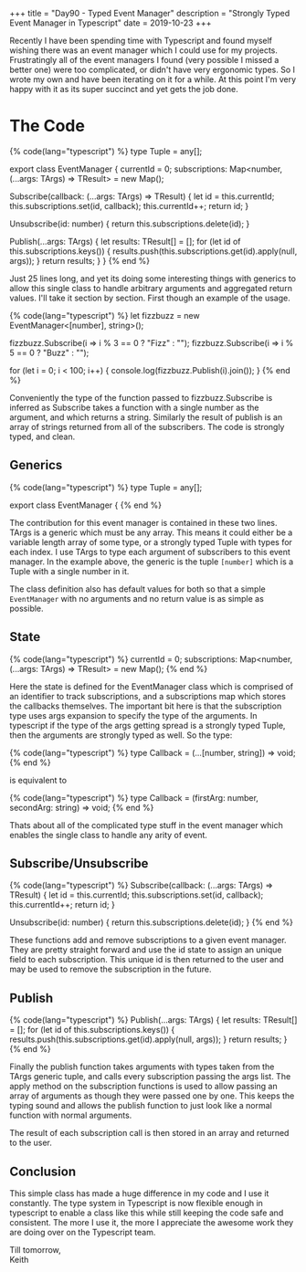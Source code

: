 +++
title = "Day90 - Typed Event Manager"
description = "Strongly Typed Event Manager in Typescript"
date = 2019-10-23
+++

Recently I have been spending time with Typescript and found myself wishing there was an event manager which I could use
for my projects. Frustratingly all of the event managers I found (very possible I missed a better one) were too
complicated, or didn't have very ergonomic types. So I wrote my own and have been iterating on it for a while. At this
point I'm very happy with it as its super succinct and yet gets the job done.

# The Code

{% code(lang="typescript") %}
type Tuple = any[];

export class EventManager<TArgs extends Tuple = [], TResult = void> {
  currentId = 0;
  subscriptions: Map<number, (...args: TArgs) => TResult> = new Map();

  Subscribe(callback: (...args: TArgs) => TResult) {
    let id = this.currentId;
    this.subscriptions.set(id, callback);
    this.currentId++;
    return id;
  }

  Unsubscribe(id: number) {
    return this.subscriptions.delete(id);
  }

  Publish(...args: TArgs) {
    let results: TResult[] = [];
    for (let id of this.subscriptions.keys()) {
      results.push(this.subscriptions.get(id).apply(null, args));
    }
    return results;
  }
}
{% end %}

Just 25 lines long, and yet its doing some interesting things with generics to allow this single class to handle
arbitrary arguments and aggregated return values. I'll take it section by section. First though an example of the
usage.

{% code(lang="typescript") %}
let fizzbuzz = new EventManager<[number], string>();

fizzbuzz.Subscribe(i => i % 3 == 0 ? "Fizz" : "");
fizzbuzz.Subscribe(i => i % 5 == 0 ? "Buzz" : "");

for (let i = 0; i < 100; i++) {
  console.log(fizzbuzz.Publish(i).join());
}
{% end %}

Conveniently the type of the function passed to fizzbuzz.Subscribe is inferred as Subscribe takes a function with a
single number as the argument, and which returns a string. Similarly the result of publish is an array of strings
returned from all of the subscribers. The code is strongly typed, and clean.

## Generics

{% code(lang="typescript") %}
type Tuple = any[];

export class EventManager<TArgs extends Tuple = [], TResult = void> {
{% end %}

The contribution for this event manager is contained in these two lines. TArgs is a generic which must be any array.
This means it could either be a variable length array of some type, or a strongly typed Tuple with types for each index.
I use TArgs to type each argument of subscribers to this event manager. In the example above, the generic is the tuple
`[number]` which is a Tuple with a single number in it.

The class definition also has default values for both so that a simple `EventManager` with no arguments and no return
value is as simple as possible.

## State

{% code(lang="typescript") %}
currentId = 0;
subscriptions: Map<number, (...args: TArgs) => TResult> = new Map();
{% end %}

Here the state is defined for the EventManager class which is comprised of an identifier to track subscriptions, and a
subscriptions map which stores the callbacks themselves. The important bit here is that the subscription type uses args
expansion to specify the type of the arguments. In typescript if the type of the args getting spread is a strongly typed
Tuple, then the arguments are strongly typed as well. So the type:

{% code(lang="typescript") %}
type Callback = (...[number, string]) => void;
{% end %}

is equivalent to

{% code(lang="typescript") %}
type Callback = (firstArg: number, secondArg: string) => void;
{% end %}

Thats about all of the complicated type stuff in the event manager which enables the single class to handle any arity of
event.

## Subscribe/Unsubscribe

{% code(lang="typescript") %}
Subscribe(callback: (...args: TArgs) => TResult) {
  let id = this.currentId;
  this.subscriptions.set(id, callback);
  this.currentId++;
  return id;
}

Unsubscribe(id: number) {
  return this.subscriptions.delete(id);
}
{% end %}

These functions add and remove subscriptions to a given event manager. They are pretty straight forward and use the id
state to assign an unique field to each subscription. This unique id is then returned to the user and may be used to
remove the subscription in the future.

## Publish

{% code(lang="typescript") %}
Publish(...args: TArgs) {
  let results: TResult[] = [];
  for (let id of this.subscriptions.keys()) {
    results.push(this.subscriptions.get(id).apply(null, args));
  }
  return results;
}
{% end %}

Finally the publish function takes arguments with types taken from the TArgs generic tuple, and calls every subscription
passing the args list. The apply method on the subscription functions is used to allow passing an array of arguments as
though they were passed one by one. This keeps the typing sound and allows the publish function to just look like a
normal function with normal arguments.

The result of each subscription call is then stored in an array and returned to the user.

## Conclusion

This simple class has made a huge difference in my code and I use it constantly. The type system in Typescript is now flexible 
enough in typescript to enable a class like this while still keeping the code safe and consistent. The more I use it,
the more I appreciate the awesome work they are doing over on the Typescript team.

Till tomorrow,  
Keith
